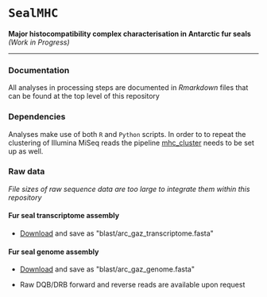 # `SealMHC`

**Major histocompatibility complex characterisation in Antarctic fur seals** 
_(Work in Progress)_

___

### Documentation
All analyses in processing steps are documented in _Rmarkdown_ files that can be found at the top level of this repository

### Dependencies

Analyses make use of both `R` and `Python` scripts.
In order to to repeat the clustering of Illumina MiSeq reads the pipeline [mhc_cluster](https://github.com/mottensmann/mhc_cluster/) needs to be set up as well.

### Raw data

*File sizes of raw sequence data are too large to integrate them within this repository*

#### Fur seal transcriptome assembly
* [Download](http://ramadda.nerc-bas.ac.uk/repository/entry/show/Polar+Data+Centre/NERC-BAS+Datasets/Genomics/Transcriptomes/Arctocephalus_gazella?entryid=synth%3A2d2268fe-907c-45b0-a493-0a6cab8642e6%3AL1RyYW5zY3JpcHRvbWVzL0FyY3RvY2VwaGFsdXNfZ2F6ZWxsYQ%3D%3D) and save as "blast/arc_gaz_transcriptome.fasta"

#### Fur seal genome assembly
* [Download](http://datadryad.org/resource/doi:10.5061/dryad.8kn8c) and save as "blast/arc_gaz_genome.fasta"

* Raw DQB/DRB forward and reverse reads are available upon request